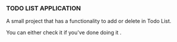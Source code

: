 ### TODO LIST APPLICATION

A small project that has a functionality to add or delete in Todo List.

You can either check it if you've done doing it .
